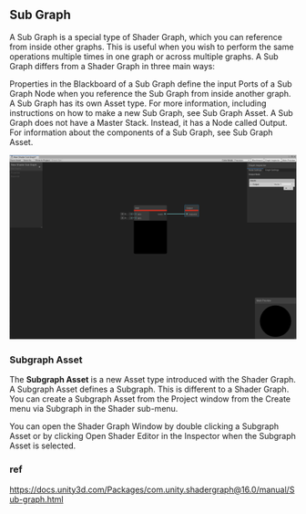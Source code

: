 ## Sub Graph

A Sub Graph is a special type of Shader Graph, which you can reference from inside other graphs. This is useful when you wish to perform the same operations multiple times in one graph or across multiple graphs. A Sub Graph differs from a Shader Graph in three main ways:

Properties in the Blackboard of a Sub Graph define the input Ports of a Sub Graph Node when you reference the Sub Graph from inside another graph.
A Sub Graph has its own Asset type. For more information, including instructions on how to make a new Sub Graph, see Sub Graph Asset.
A Sub Graph does not have a Master Stack. Instead, it has a Node called Output.
For information about the components of a Sub Graph, see Sub Graph Asset.

![](../img/SubGraph-Output-Node.png)

### Subgraph Asset

The **Subgraph Asset** is a new Asset type introduced with the Shader Graph. A Subgraph Asset defines a Subgraph. This is different to a Shader Graph. You can create a Subgraph Asset from the Project window from the Create menu via Subgraph in the Shader sub-menu.

You can open the Shader Graph Window by double clicking a Subgraph Asset or by clicking Open Shader Editor in the Inspector when the Subgraph Asset is selected.



### ref
https://docs.unity3d.com/Packages/com.unity.shadergraph@16.0/manual/Sub-graph.html
